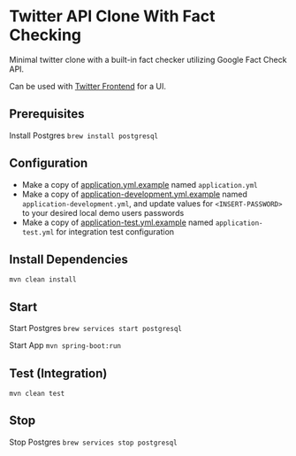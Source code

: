 # Twitter API Clone With Fact Checking
Minimal twitter clone with a built-in fact checker utilizing Google Fact Check API.

Can be used with [Twitter Frontend](https://github.com/andrew-surratt/twitter-clone-frontend) for a UI.

## Prerequisites
Install Postgres
`brew install postgresql`

## Configuration

- Make a copy of [application.yml.example](application.yml.example) named `application.yml`
- Make a copy of [application-development.yml.example](application-development.yml.example) named `application-development.yml`, and update values for `<INSERT-PASSWORD>` to your desired local demo users passwords
- Make a copy of [application-test.yml.example](application-test.yml.example) named `application-test.yml` for integration test configuration

## Install Dependencies
`mvn clean install`

## Start

Start Postgres
`brew services start postgresql`

Start App
`mvn spring-boot:run`

## Test (Integration)
`mvn clean test`

## Stop
Stop Postgres
`brew services stop postgresql`
